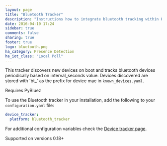 ```yaml
---
layout: page
title: "Bluetooth Tracker"
description: "Instructions how to integrate bluetooth tracking within Home Assistant."
date: 2016-04-10 17:24
sidebar: true
comments: false
sharing: true
footer: true
logo: bluetooth.png
ha_category: Presence Detection
ha_iot_class: "Local Poll"
---
```


This tracker discovers new devices on boot and tracks bluetooth devices periodically based on interval_seconds value. Devices discovered are stored with 'bt_' as the prefix for device mac in `known_devices.yaml`.

<p class='note'>
Requires PyBluez
</p>

To use the Bluetooth tracker in your installation, add the following to your `configuration.yaml` file:

```yaml
device_tracker:
  platform: bluetooth_tracker
```

For additional configuration variables check the [Device tracker page](/components/device_tracker/).

Supported on versions 0.18+
